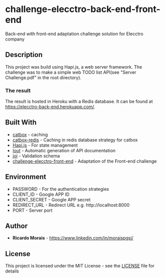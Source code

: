 # challenge-elecctro-back-end-front-end

Back-end with front-end adaptation challenge solution for Elecctro company

## Description

This project was build using Hapi.js, a web server framework. The challenge was to make a simple web TODO list API(see "Server Challenge.pdf" in the root directory). 

### The result
The result is hosted in Heroku with a Redis database. It can be found at 
<https://elecctro-back-end.herokuapp.com/>.


## Built With
* [catbox](https://github.com/hapijs/catbox) - caching
* [catbox-redis](https://github.com/hapijs/catbox-redis) - Caching in redis database strategy for catbox
* [Hapi.js](https://hapijs.com) - For state management
* [lout](https://github.com/hapijs/joi) - Automatic generation of API documentation
* [joi](https://github.com/hapijs/joi) - Validation schema
* [challenge-elecctro-front-end](https://github.com/moraispgsi/challenge-elecctro-front-end) - Adaptation of the Front-end challenge


## Environment

* PASSWORD - For the authentication strategies 
* CLIENT_ID - Google APP ID
* CLIENT_SECRET - Google APP secret
* REDIRECT_URL - Redirect URL e.g. http://localhost:8000
* PORT - Server port

## Author

* **Ricardo Morais** - <https://www.linkedin.com/in/moraispgsi/>


## License

This project is licensed under the MIT License - see the [LICENSE](LICENSE) file for details

